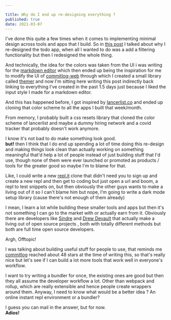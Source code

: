 ```yaml
---

title: Why do I end up re-designing everything ?
published: true
date: 2021-03-07
---
```


I've done this quite a few times when it comes to implementing minimal design across tools and apps that I build.
So in [this post](/posts/20210305-UI-Overhaul.html) I talked about why I re-designed the todo app, when all I wanted to do was a add a filtering functionality but then I redesigned the whole thing.

And technically, the idea for the colors was taken from the UI i was writing for the [markdown editor](https://mark.reaper.im) which then ended up being the inspiration for me to modify the UI of [commitlog-web](https://commitlog-web.herokuapp.com) through which I created a small library called [themer](https://themer.reaper.im) and now I'm sitting here writing this post indirectly back linking to everything I've created in the past 1.5 days just because I liked the input style I made for a markdown editor.

And this has happened before, I got inspired by [lancerlist.co](https://lancerlist.co/) and ended up cloning that color scheme to all the apps I built that week/month.

From memory, I probably built a css resets library that cloned the color scheme of lancerlist and maybe a dummy hiring network and a covid tracker that probably doesn't work anymore.

I know it's not bad to do make something look good.  
**but!** then I think that I do end up spending a lot of time doing this re-design and making things look clean than actually working on something meaningful that'd help a lot of people instead of just building stuff that I'd use, though none of them were ever launched or promoted as products / tools for the greater good so maybe I'm to blame for that.

Like, I could write a new [repl.it](https://repl.it/) clone that didn't need you to sign up and create a new repl and then get to coding but just open a url and boom, a repl to test snippets on, but then obviously the other guys wants to make a living out of it so I can't blame him but nope, I'm going to write a dark mode setup library (cause there's not enough of them already)

I mean, I learn a lot while building these smaller tools and apps but then it's not something I can go to the market with or actually earn from it. Obviously there are developers like [Sindre](https://github.com/sindresorhus) and [Drew Devault](https://drewdevault.com/) that actually make a living out of open source projects , both with totally different methods but both are full time open source developers.

Argh, Offtopic!

I was talking about building useful stuff for people to use, that reminds me [commitlog](https://github.com/barelyhuman/commitlog) reached about 48 stars at the time of writing this, so that's really nice but let's see if I can build a lot more tools that work well in everyone's workflow.

I want to try writing a bundler for once, the existing ones are good but then they all assume the developer workflow a lot. Other than webpack and rollup, which are really extensible and hence people create wrappers around them. Anyway, I need to know what would be a better idea ? An online instant repl environment or a bundler?

I guess you can mail in the answer, but for now.  
**Adios!**

